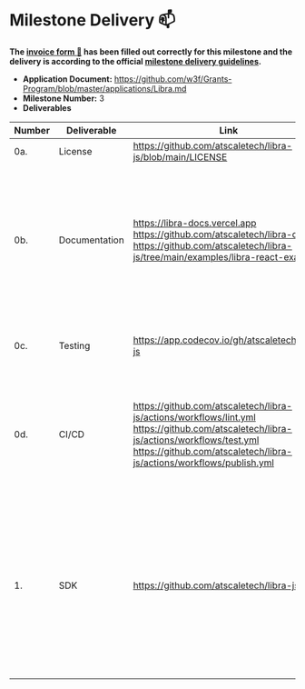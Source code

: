# Milestone Delivery :mailbox:

**The [invoice form :pencil:](https://docs.google.com/forms/d/e/1FAIpQLSfmNYaoCgrxyhzgoKQ0ynQvnNRoTmgApz9NrMp-hd8mhIiO0A/viewform) has been filled out correctly for this milestone and the delivery is according to the official [milestone delivery guidelines](https://github.com/w3f/Grants-Program/blob/master/docs/milestone-deliverables-guidelines.md).**  

* **Application Document:** https://github.com/w3f/Grants-Program/blob/master/applications/Libra.md
* **Milestone Number:** 3
* **Deliverables**

| Number | Deliverable | Link | Notes |
| ------------- | ------------- | ------------- |------------- |
| 0a. | License | https://github.com/atscaletech/libra-js/blob/main/LICENSE |
| 0b. | Documentation | https://libra-docs.vercel.app https://github.com/atscaletech/libra-docs https://github.com/atscaletech/libra-js/tree/main/examples/libra-react-example | The documentation is about the basic concepts, functions specs, and samples of how to use SDK to integrate with the Libra Network. |
| 0c. | Testing | https://app.codecov.io/gh/atscaletech/libra-js | The unit tests and integration tests will cover at least 70% of the code.|
| 0d. | CI/CD | https://github.com/atscaletech/libra-js/actions/workflows/lint.yml https://github.com/atscaletech/libra-js/actions/workflows/test.yml https://github.com/atscaletech/libra-js/actions/workflows/publish.yml | The lint, tests, and release will run automatically on the Github actions. If a new version is available, it will be published on NPM. |
| 1. | SDK| https://github.com/atscaletech/libra-js | The set of Javascript libraries and utils that help front-end developers easy to integrate their web app with the Libra network. The specification of the SDK is listed in the project detail session | 
